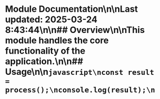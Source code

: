 # Module Documentation\n\nLast updated: 2025-03-24 8:43:44\n\n## Overview\n\nThis module handles the core functionality of the application.\n\n## Usage\n\n```javascript\nconst result = process();\nconsole.log(result);\n```
